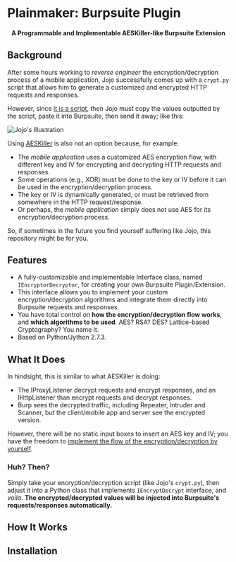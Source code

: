 # Plainmaker: Burpsuite Plugin

<h4 align="center">A Programmable and Implementable AESKiller-like Burpsuite Extension<a href="https://github.com/chrisandoryan/Nethive-Project" target="_blank"></a></h4>

## Background
After some hours working to *reverse engineer* the encryption/decryption process of a mobile application, Jojo successfully comes up with a `crypt.py` script that allows him to generate a customized and encrypted HTTP requests and responses.

However, since <ins>it is a script</ins>, then Jojo must copy the values outputted by the script, paste it into Burpsuite, then send it away; like this:

![Jojo's Illustration](graphics/JojosTrouble.gif)

Using <a href="https://github.com/Ebryx/AES-Killer" target="_blank">AESKiller</a> is also not an option because, for example: 
- The *mobile application* uses a customized AES encryption flow, with different key and IV for encrypting and decrypting HTTP requests and responses.
- Some operations (e.g., XOR) must be done to the key or IV  before it can be used in the encryption/decryption process.
- The key or IV is dynamically generated, or must be retrieved from somewhere in the HTTP request/response.
- Or perhaps, the *mobile application* simply does not use AES for its encryption/decryption process.

So, if sometimes in the future you find yourself suffering like Jojo, this repository might be for you.

## Features

 - A fully-customizable and implementable Interface class, named `IEncryptorDecryptor`, for creating your own Burpsuite Plugin/Extension.
 - This interface allows you to implement your custom encryption/decryption algorithms and integrate them directly into Burpsuite requests and responses.
 - You have total control on **how the encryption/decryption flow works**, and **which algorithms to be used**. AES? RSA? DES? Lattice-based Cryptography? You name it.
 - Based on Python/Jython 2.7.3.

## What It Does
In hindsight, this is similar to what AESKiller is doing:
- The IProxyListener decrypt requests and encrypt responses, and an IHttpListener than encrypt requests and decrypt responses.
- Burp sees the decrypted traffic, including Repeater, Intruder and Scanner, but the client/mobile app and server see the encrypted version.

However, there will be no static input boxes to insert an AES key and IV; you have the freedom to <ins>implement the flow of the encryption/decryption by yourself</ins>.

### Huh? Then?
Simply take your encryption/decryption script (like Jojo's `crypt.py`), then adjust it into a Python class that implements `IEncryptDecrypt` interface, and *voila*. **The encrypted/decrypted values will be injected into Burpsuite's requests/responses automatically.**

## How It Works
 
## Installation
